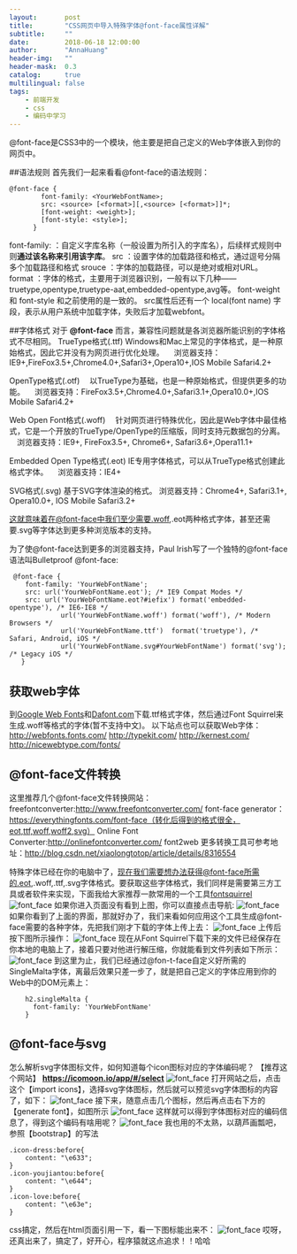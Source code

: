 ```yaml
---
layout:       post
title:        "CSS网页中导入特殊字体@font-face属性详解"
subtitle:     ""
date:         2018-06-18 12:00:00
author:       "AnnaHuang"
header-img:   ""
header-mask:  0.3
catalog:      true
multilingual: false
tags:
    - 前端开发
    - css
    - 编码中学习
---
```

@font-face是CSS3中的一个模块，他主要是把自己定义的Web字体嵌入到你的网页中。

##语法规则
首先我们一起来看看@font-face的语法规则：
```
@font-face {
        font-family: <YourWebFontName>;
        src: <source> [<format>][,<source> [<format>]]*;
        [font-weight: <weight>];
        [font-style: <style>];
      }
```
font-family: <YourWebFontName> ：自定义字库名称（一般设置为所引入的字库名），后续样式规则中则**通过该名称来引用该字库**。
src ：设置字体的加载路径和格式，通过逗号分隔多个加载路径和格式
srouce ：字体的加载路径，可以是绝对或相对URL。
format ：字体的格式，主要用于浏览器识别，一般有以下几种——truetype,opentype,truetype-aat,embedded-opentype,avg等。
font-weight 和 font-style 和之前使用的是一致的。
src属性后还有一个 local(font name) 字段，表示从用户系统中加载字体，失败后才加载webfont。

##字体格式
对于 **@font-face** 而言，兼容性问题就是各浏览器所能识别的字体格式不尽相同。
TrueType格式(.ttf)
Windows和Mac上常见的字体格式，是一种原始格式，因此它并没有为网页进行优化处理。
　浏览器支持：IE9+,FireFox3.5+,Chrome4.0+,Safari3+,Opera10+,IOS Mobile Safari4.2+

OpenType格式(.otf)
　以TrueType为基础，也是一种原始格式，但提供更多的功能。
　浏览器支持：FireFox3.5+,Chrome4.0+,Safari3.1+,Opera10.0+,IOS Mobile Safari4.2+

Web Open Font格式(.woff)
　针对网页进行特殊优化，因此是Web字体中最佳格式，它是一个开放的TrueType/OpenType的压缩版，同时支持元数据包的分离。
　浏览器支持：IE9+, FireFox3.5+, Chrome6+, Safari3.6+,Opera11.1+

Embedded Open Type格式(.eot)
IE专用字体格式，可以从TrueType格式创建此格式字体。
　浏览器支持：IE4+

SVG格式(.svg)
基于SVG字体渲染的格式。
浏览器支持：Chrome4+, Safari3.1+, Opera10.0+, IOS Mobile Safari3.2+

这就意味着在@font-face中我们至少需要.woff,.eot两种格式字体，甚至还需要.svg等字体达到更多种浏览版本的支持。

为了使@font-face达到更多的浏览器支持，Paul Irish写了一个独特的@font-face语法叫Bulletproof @font-face:
```
 @font-face {
    font-family: 'YourWebFontName';
    src: url('YourWebFontName.eot'); /* IE9 Compat Modes */
    src: url('YourWebFontName.eot?#iefix') format('embedded-opentype'), /* IE6-IE8 */
             url('YourWebFontName.woff') format('woff'), /* Modern Browsers */
             url('YourWebFontName.ttf')  format('truetype'), /* Safari, Android, iOS */
             url('YourWebFontName.svg#YourWebFontName') format('svg'); /* Legacy iOS */
   }
```
## 获取web字体
到[Google Web Fonts](http://www.google.com/webfonts)和[Dafont.com](https://www.dafont.com/theme.php?cat=605)下载.ttf格式字体，然后通过Font Squirrel来生成.woff等格式的字体(暂不支持中文)。
以下站点也可以获取Web字体：
http://webfonts.fonts.com/
http://typekit.com/
http://kernest.com/
http://nicewebtype.com/fonts/

## @font-face文件转换
这里推荐几个@font-face文件转换网站：
freefontconverter:http://www.freefontconverter.com/
font-face generator：https://everythingfonts.com/font-face（转化后得到的格式很全，eot,ttf,woff,woff2,svg）
Online Font Converter:http://onlinefontconverter.com/
font2web
更多转换工具可参考地址：http://blog.csdn.net/xiaolongtotop/article/details/8316554

特殊字体已经在你的电脑中了，现在我们需要想办法获得@font-face所需的.eot,.woff,.ttf,.svg字体格式。要获取这些字体格式，我们同样是需要第三方工具或者软件来实现，下面我给大家推荐一款常用的一个工具[fontsquirrel](https://www.fontsquirrel.com/tools/webfont-generator)
![font_face](../img/in-post/font_face.png)
如果你进入页面没有看到上图，你可以直接点击导航:
![font_face](../img/in-post/font_face_1.png)
如果你看到了上面的界面，那就好办了，我们来看如何应用这个工具生成@font-face需要的各种字体，先把我们刚才下载的字体上传上去：
![font_face](../img/in-post/font_face_2.png)
上传后按下图所示操作：
![font_face](../img/in-post/font_face_3.png)
现在从Font Squirrel下载下来的文件已经保存在你本地的电脑上了，接着只要对他进行解压缩，你就能看到文件列表如下所示：
![font_face](../img/in-post/font_face_4.png)
                     到这里为止，我们已经通过@fon-t-face自定义好所需的SingleMalta字体，离最后效果只差一步了，就是把自己定义的字体应用到你的Web中的DOM元素上：
```
    h2.singleMalta {
      font-family: 'YourWebFontName'
    }
```

## @font-face与svg
怎么解析svg字体图标文件，如何知道每个icon图标对应的字体编码呢？
【推荐这个网站】 **https://icomoon.io/app/#/select**
![font_face](../img/in-post/font_face_5.png)
打开网站之后，点击这个【import icons】，选择svg字体图标，然后就可以预览svg字体图标的内容了，如下：
![font_face](../img/in-post/font_face_6.png)
接下来，随意点击几个图标，然后再点击右下方的【generate font】，如图所示
![font_face](../img/in-post/font_face_7.png)
这样就可以得到字体图标对应的编码信息了，得到这个编码有啥用呢？
![font_face](../img/in-post/font_face_8.png)
我也用的不太熟，以葫芦画瓢吧，参照【bootstrap】的写法

```
.icon-dress:before{  
    content: "\e633";  
}  
.icon-youjiantou:before{  
    content: "\e644";  
}  
.icon-love:before{  
    content: "\e63e";  
}  
```

css搞定，然后在html页面引用一下，看一下图标能出来不：
![font_face](../img/in-post/font_face_9.png)
哎呀，还真出来了，搞定了，好开心，程序猿就这点追求！！哈哈